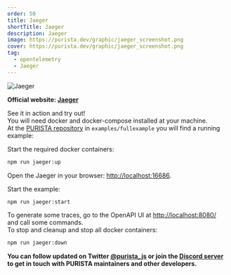 ```yaml
---
order: 50
title: Jaeger
shortTitle: Jaeger
description: Jaeger
image: https://purista.dev/graphic/jaeger_screenshot.png
cover: https://purista.dev/graphic/jaeger_screenshot.png
tag:
  - opentelemetry
  - Jaeger
---
```


![Jaeger](/graphic/jaeger_screenshot.png)

__Official website: [Jaeger](https://www.jaegertracing.io)__

See it in action and try out!  
You will need docker and docker-compose installed at your machine.  
At the [PURISTA repository](https://github.com/sebastianwessel/purista) in `examples/fullexample` you will find a running example:

Start the required docker containers:

```bash
npm run jaeger:up
```

Open the Jaeger in your browser: [http://localhost:16686](http://localhost:16686).

Start the example:

```bash
npm run jaeger:start
```

To generate some traces, go to the OpenAPI UI at [http://localhost:8080/](http://localhost:8080/) and call some commands.  
To stop and cleanup and stop all docker containers:

```bash
npm run jaeger:down
```

__You can follow updated on Twitter [@purista_js](https://twitter.com/purista_js) or join the [Discord server](https://discord.gg/9feaUm3H2v) to get in touch with PURISTA maintainers and other developers.__

